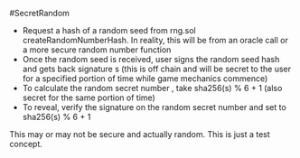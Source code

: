 ﻿#SecretRandom

- Request a hash of a random seed from rng.sol createRandomNumberHash. In reality, this will be from an oracle call or a more secure random number function
- Once the random seed is received, user signs the random seed hash and gets back signature s (this is off chain and will be secret to the user for a specified portion of time while game mechanics commence)
- To calculate the random secret number , take sha256(s) % 6 + 1 (also secret for the same portion of time)
- To reveal, verify the signature on the random secret number and set to sha256(s) % 6 + 1

This may or may not be secure and actually random. This is just a test concept.
